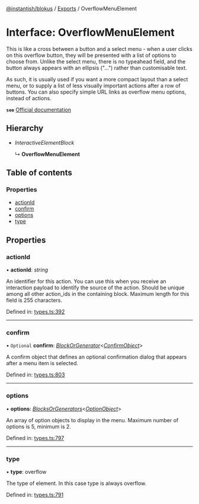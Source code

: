 [@instantish/blokus](../README.md) / [Exports](../modules.md) / OverflowMenuElement

# Interface: OverflowMenuElement

This is like a cross between a button and a select menu - when a user clicks
on this overflow button, they will be presented with a list of options to
choose from. Unlike the select menu, there is no typeahead field, and the
button always appears with an ellipsis ("…") rather than customisable text.

As such, it is usually used if you want a more compact layout than a select
menu, or to supply a list of less visually important actions after a row of
buttons. You can also specify simple URL links as overflow menu options,
instead of actions.

**`see`** [Official documentation](https://api.slack.com/reference/block-kit/block-elements#overflow)

## Hierarchy

* *InteractiveElementBlock*

  ↳ **OverflowMenuElement**

## Table of contents

### Properties

- [actionId](overflowmenuelement.md#actionid)
- [confirm](overflowmenuelement.md#confirm)
- [options](overflowmenuelement.md#options)
- [type](overflowmenuelement.md#type)

## Properties

### actionId

• **actionId**: *string*

An identifier for this action. You can use this when you receive an
interaction payload to identify the source of the action. Should be unique
among all other action_ids in the containing block. Maximum length for
this field is 255 characters.

Defined in: [types.ts:392](https://github.com/instantish/blokus/blob/8b8e846/src/types.ts#L392)

___

### confirm

• `Optional` **confirm**: [*BlockOrGenerator*](../modules.md#blockorgenerator)<[*ConfirmObject*](confirmobject.md)\>

A confirm object that defines an optional confirmation dialog that appears
after a menu item is selected.

Defined in: [types.ts:803](https://github.com/instantish/blokus/blob/8b8e846/src/types.ts#L803)

___

### options

• **options**: [*BlocksOrGenerators*](../modules.md#blocksorgenerators)<[*OptionObject*](optionobject.md)\>

An array of option objects to display in the menu. Maximum number of
options is 5, minimum is 2.

Defined in: [types.ts:797](https://github.com/instantish/blokus/blob/8b8e846/src/types.ts#L797)

___

### type

• **type**: overflow

The type of element. In this case type is always overflow.

Defined in: [types.ts:791](https://github.com/instantish/blokus/blob/8b8e846/src/types.ts#L791)
